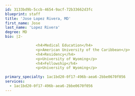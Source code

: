 ```yaml
---
id: 3133bd9b-5ccb-4654-9acf-72b33662d3fc
blueprint: staff
title: 'Jose Lopez Rivera, MD'
first_name: Jose
last_name: 'Lopez Rivera'
degree: MD
bio: |2-

              <h4>Medical Education</h4>
              <p>American University of the Caribbean</p>
              <h4>Residency</h4>
              <p>University of Wyoming</p>
              <h4>Fellowship</h4>
              <p>University of Wyoming</p>
          
primary_specialty: 1ac1bd20-0f17-496b-aea6-2bbe0670f056
services:
  - 1ac1bd20-0f17-496b-aea6-2bbe0670f056
---
```

